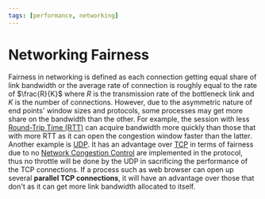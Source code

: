 ```yaml
---
tags: [performance, networking]
---
```


# Networking Fairness

Fairness in networking is defined as each connection getting equal share of link
bandwidth or the average rate of connection is roughly equal to the rate of
$\frac{R}{K}$ where $R$ is the transmission rate of the bottleneck
link and $K$ is the number of connections. However, due to the asymmetric
nature of end points' window sizes and protocols, some processes may get more
share on the bandwidth than the other. For example, the session with less
[Round-Trip Time (RTT)](202303292133.md) can acquire bandwidth more quickly
than those that with more RTT as it can open the congestion window faster than
the latter. Another example is [UDP](202206151759.md). It has an advantage
over [TCP](202206151232.md) in terms of fairness due to no [Network Congestion Control](202304261436.md)
are implemented in the protocol, thus no throttle will be done by the UDP in
sacrificing the performance of the TCP connections. If a process such as web
browser can open up several **parallel TCP connections**, it will have an
advantage over those that don't as it can get more link bandwidth allocated to
itself.
